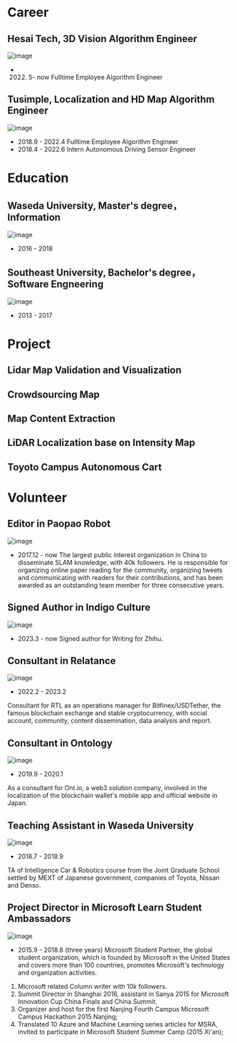 # Career

## Hesai Tech, 3D Vision Algorithm Engineer
![image](https://user-images.githubusercontent.com/8537780/234845578-2d7175e6-7946-456e-ad54-69ac9a3cf6bc.png)
- 2022. 5- now Fulltime Employee Algorithm Engineer

## Tusimple, Localization and HD Map Algorithm Engineer
![image](https://user-images.githubusercontent.com/8537780/234845448-223a3b38-23db-4bcb-b8c1-0c8f82766362.png)
- 2018.9 - 2022.4 Fulltime Employee Algorithm Engineer
- 2018.4 - 2022.6 Intern Autonomous Driving Sensor Engineer

# Education

## Waseda University, Master's degree，Information
![image](https://user-images.githubusercontent.com/8537780/234844313-91c00842-bb6c-4b5b-8730-cdfdd27d375d.png)
- 2016 - 2018
## Southeast University, Bachelor's degree，Software Engneering
![image](https://user-images.githubusercontent.com/8537780/234844826-6990ce54-f7bd-4c62-90f2-bb4f81f187a9.png)
- 2013 - 2017

# Project

## Lidar Map Validation and Visualization

## Crowdsourcing Map

## Map Content Extraction

## LiDAR Localization base on Intensity Map

## Toyoto Campus Autonomous Cart



# Volunteer
## Editor **in Paopao Robot**
![image](https://user-images.githubusercontent.com/8537780/234847799-fd2bdc3d-5729-48b3-825c-8e2ae5ee3acd.png)
- 2017.12 - now
The largest public interest organization in China to disseminate SLAM knowledge, with 40k followers. He is responsible for organizing online paper reading for the community, organizing tweets and communicating with readers for their contributions, and has been awarded as an outstanding team member for three consecutive years.


## Signed Author in **Indigo Culture**
![image](https://user-images.githubusercontent.com/8537780/234847778-9806e2fa-8423-4458-88d7-1ebb9e683b4a.png)
- 2023.3 - now
Signed author for Writing for Zhihu.

## Consultant in **Relatance**
![image](https://user-images.githubusercontent.com/8537780/234847061-4ebf834d-e3cf-471e-8196-94a0108dacd9.png)
- 2022.2 - 2023.2

Consultant for RTL as an operations manager for Bitfinex/USDTether, the famous blockchain exchange and stable cryptocurrency, with social account, community, content dissemination, data analysis and report.


## Consultant in **Ontology**
![image](https://user-images.githubusercontent.com/8537780/234847023-24206e48-11ab-4da4-877e-9e6555c97559.png)
- 2019.9 - 2020.1

As a consultant for Ont.io, a web3 solution company, involved in the localization of the blockchain wallet's mobile app and official website in Japan.


## Teaching Assistant in **Waseda University**
![image](https://user-images.githubusercontent.com/8537780/234844313-91c00842-bb6c-4b5b-8730-cdfdd27d375d.png)
- 2018.7 - 2018.9

TA of Intelligence Car & Robotics course from the Joint Graduate School settled by MEXT of Japanese government, companies of Toyota, Nissan and Denso.



## Project Director in **Microsoft Learn Student Ambassadors**
![image](https://user-images.githubusercontent.com/8537780/234846087-855615b5-de18-4a94-8480-02335a608ee4.png)
- 2015.9 - 2018.8 (three years)
Microsoft Student Partner, the global student organization, which is founded by Microsoft in the United States and covers more than 100 countries, promotes Microsoft's technology and organization activities. 

1. Microsoft related Column writer with 10k followers.
2. Summit Director in Shanghai 2016, assistant in Sanya 2015 for Microsoft Innovation Cup China Finals and China Summit.
3. Organizer and host for the first Nanjing Fourth Campus Microsoft Campus Hackathon 2015 Nanjing;
4. Translated 10 Azure and Machine Learning series articles for MSRA, invited to participate in Microsoft Student Summer Camp (2015 Xi'an);

